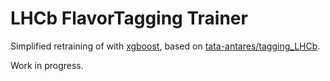 # LHCb FlavorTagging Trainer

Simplified retraining of with [xgboost](https://github.com/dmlc/xgboost), based on
[tata-antares/tagging_LHCb](https://github.com/tata-antares/tagging_LHCb).

Work in progress.
